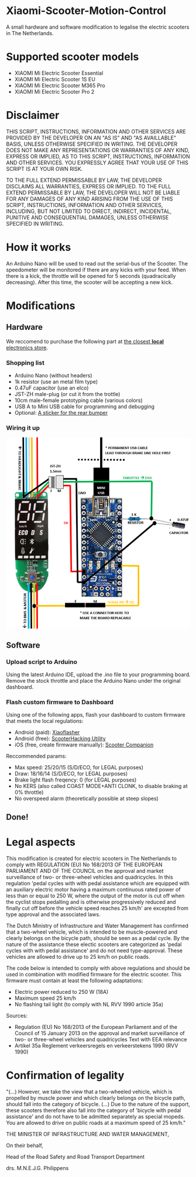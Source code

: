 # Xiaomi-Scooter-Motion-Control
A small hardware and software modification to legalise the electric scooters in The Netherlands.

# Supported scooter models
- XIAOMI Mi Electric Scooter Essential
- XIAOMI Mi Electric Scooter 1S EU
- XIAOMI Mi Electric Scooter M365 Pro
- XIAOMI Mi Electric Scooter Pro 2

# Disclaimer
THIS SCRIPT, INSTRUCTIONS, INFORMATION AND OTHER SERVICES ARE PROVIDED BY THE DEVELOPER ON AN "AS IS" AND "AS AVAILLABLE" BASIS, UNLESS OTHERWISE SPECIFIED IN WRITING. THE DEVELOPER DOES NOT MAKE ANY REPRESENTATIONS OR WARRANTIES OF ANY KIND, EXPRESS OR IMPLIED, AS TO THIS SCRIPT, INSTRUCTIONS, INFORMATION AND OTHER SERVICES. YOU EXPRESSLY AGREE THAT YOUR USE OF THIS SCRIPT IS AT YOUR OWN RISK. 

TO THE FULL EXTEND PERMISSABLE BY LAW, THE DEVELOPER DISCLAIMS ALL WARRANTIES, EXPRESS OR IMPLIED. TO THE FULL EXTEND PERMISSABLE BY LAW, THE DEVELOPER WILL NOT BE LIABLE FOR ANY DAMAGES OF ANY KIND ARISING FROM THE USE OF THIS SCRIPT, INSTRUCTIONS, INFORMATION AND OTHER SERVICES, INCLUDING, BUT NOT LIMITED TO DIRECT, INDIRECT, INCIDENTAL, PUNITIVE AND CONSEQUENTIAL DAMAGES, UNLESS OTHERWISE SPECIFIED IN WRITING.

# How it works
An Arduino Nano will be used to read out the serial-bus of the Scooter. The speedometer will be monitored if there are any kicks with your feed. When there is a kick, the throttle will be opened for 5 seconds (quadracically decreasing). After this time, the scooter will be accepting a new kick.

# Modifications
## Hardware
We reccomend to purchase the following part at [the closest __local__ electronics store](https://www.google.com/maps/search/elektronica+arduino/).

### Shopping list
* Arduino Nano (without headers)
* 1k resistor (use an metal film type)
* 0.47uF capacitor (use an elco)
* JST-ZH male-plug (or cut it from the trottle)
* 10cm male-female prototyping cable (various colors)
* USB A to Mini USB cable for programming and debugging
* Optional: [A sticker for the rear bumper](https://www.legaalsteppen.nl/)

### Wiring it up
![Wiring Scheme](Arduino_Wiring_Scheme_v1.0.png?raw=true "Wiring Scheme")

## Software
### Upload script to Arduino
Using the latest Arduino IDE, upload the .ino file to your programming board. Remove the stock throttle and place the Arduino Nano under the original dashboard.
### Flash custom firmware to Dashboard
Using one of the following apps, flash your dashboard to custom firmware that meets the local regulations:
* Android (paid): [Xiaoflasher](https://play.google.com/store/apps/details?id=eScooter.m365Info)
* Android (free): [ScooterHacking Utility](https://play.google.com/store/apps/details?id=sh.cfw.utility)
* iOS (free, create firmware manually): [Scooter Companion](https://testflight.apple.com/join/RaFiBTgi) 

Reccommended params:
* Max speed: 25/20/15 (S/D/ECO, for LEGAL purposes)
* Draw: 18/16/14 (S/D/ECO, for LEGAL purposes)
* Brake light flash freqency: 0 (for LEGAL purposes)
* No KERS (also called COAST MODE+ANTI CLONK, to disable braking at 0% throttle)
* No overspeed alarm (theoretically possible at steep slopes)

## Done!

# Legal aspects
This modification is created for electric scooters in The Netherlands to comply with REGULATION (EU) No 168/2013 OF THE EUROPEAN PARLIAMENT AND OF THE COUNCIL on the approval and market surveillance of two- or three-wheel vehicles and quadricycles. In this regulation 'pedal cycles with with pedal assistance which are equipped with an auxiliary electric motor having a maximum continuous rated power of less than or equal to 250 W, where the output of the motor is cut off when the cyclist stops pedalling and is otherwise progressively reduced and finally cut off before the vehicle speed reaches 25 km/h' are excepted from type approval and the associated laws.

The Dutch Ministry of Infrastructure and Water Management has confirmed that a two-wheel vehicle, which is intended to be muscle-powered and clearly belongs on the bicycle path, should be seen as a pedal cycle. By the nature of the assistance these electic scooters are categorized as 'pedal cycles with with pedal assistance' and do not need type-approval. These vehicles are allowed to drive up to 25 km/h on public roads.

The code below is intended to comply with above regulations and should be used in combination with modified firmware for the electric scooter. This firmware must contain at least the following adaptations:
* Electric power reduced to 250 W (18A)
* Maximum speed 25 km/h
* No flashing tail light (to comply with NL RVV 1990 article 35a)

Sources:
* Regulation (EU) No 168/2013 of the European Parliament and of the Council of 15 January 2013 on the approval and market surveillance of two- or three-wheel vehicles and quadricycles Text with EEA relevance
* Artikel 35a Reglement verkeersregels en verkeerstekens 1990 (RVV 1990)

# Confirmation of legality
"(...) However, we take the view that a two-wheeled vehicle, which is propelled by muscle power and which clearly belongs on the bicycle path, should fall into the category of bicycle. (...) Due to the nature of the support, these scooters therefore also fall into the category of 'bicycle with pedal assistance' and do not have to be admitted separately as special mopeds. You are allowed to drive on public roads at a maximum speed of 25 km/h."

THE MINISTER OF INFRASTRUCTURE AND WATER MANAGEMENT,

On their behalf,

Head of the Road Safety and Road Transport Department

drs. M.N.E.J.G. Philippens
